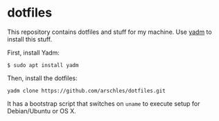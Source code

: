 # dotfiles

This repository contains dotfiles and stuff for my machine. Use [yadm](https://thelocehiliosan.github.io/yadm/) to install this stuff.

First, install Yadm:

```console
$ sudo apt install yadm
```

Then, install the dotfiles:

```console
yadm clone https://github.com/arschles/dotfiles.git
```

It has a bootstrap script that switches on `uname` to execute setup for Debian/Ubuntu or OS X.
